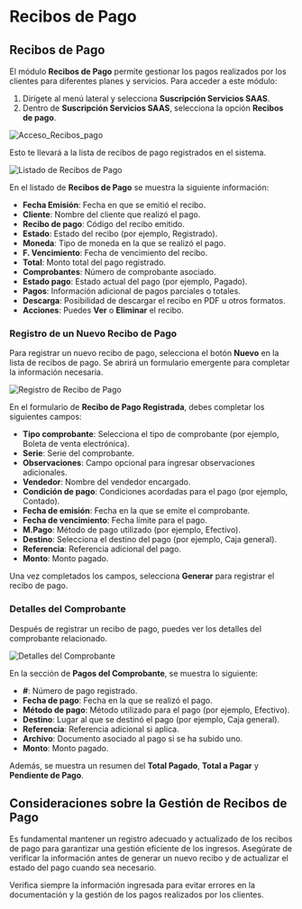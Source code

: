 # Recibos de Pago

## Recibos de Pago

El módulo **Recibos de Pago** permite gestionar los pagos realizados por los clientes para diferentes planes y servicios. Para acceder a este módulo:

1. Dirígete al menú lateral y selecciona **Suscripción Servicios SAAS**.
2. Dentro de **Suscripción Servicios SAAS**, selecciona la opción **Recibos de pago**.

![Acceso_Recibos_pago](img/Acceso_Recibos_pago.jpg)

Esto te llevará a la lista de recibos de pago registrados en el sistema.

![Listado de Recibos de Pago](img/Listado_Recibos_Pago.jpg)

En el listado de **Recibos de Pago** se muestra la siguiente información:
- **Fecha Emisión**: Fecha en que se emitió el recibo.
- **Cliente**: Nombre del cliente que realizó el pago.
- **Recibo de pago**: Código del recibo emitido.
- **Estado**: Estado del recibo (por ejemplo, Registrado).
- **Moneda**: Tipo de moneda en la que se realizó el pago.
- **F. Vencimiento**: Fecha de vencimiento del recibo.
- **Total**: Monto total del pago registrado.
- **Comprobantes**: Número de comprobante asociado.
- **Estado pago**: Estado actual del pago (por ejemplo, Pagado).
- **Pagos**: Información adicional de pagos parciales o totales.
- **Descarga**: Posibilidad de descargar el recibo en PDF u otros formatos.
- **Acciones**: Puedes **Ver** o **Eliminar** el recibo.

### Registro de un Nuevo Recibo de Pago

Para registrar un nuevo recibo de pago, selecciona el botón **Nuevo** en la lista de recibos de pago. Se abrirá un formulario emergente para completar la información necesaria.

![Registro de Recibo de Pago](img/Registro_Pago_Recibo.jpg)

En el formulario de **Recibo de Pago Registrada**, debes completar los siguientes campos:
- **Tipo comprobante**: Selecciona el tipo de comprobante (por ejemplo, Boleta de venta electrónica).
- **Serie**: Serie del comprobante.
- **Observaciones**: Campo opcional para ingresar observaciones adicionales.
- **Vendedor**: Nombre del vendedor encargado.
- **Condición de pago**: Condiciones acordadas para el pago (por ejemplo, Contado).
- **Fecha de emisión**: Fecha en la que se emite el comprobante.
- **Fecha de vencimiento**: Fecha límite para el pago.
- **M.Pago**: Método de pago utilizado (por ejemplo, Efectivo).
- **Destino**: Selecciona el destino del pago (por ejemplo, Caja general).
- **Referencia**: Referencia adicional del pago.
- **Monto**: Monto pagado.

Una vez completados los campos, selecciona **Generar** para registrar el recibo de pago.

### Detalles del Comprobante

Después de registrar un recibo de pago, puedes ver los detalles del comprobante relacionado.

![Detalles del Comprobante](img/Detalles_Comprobante_Recibo.jpg)

En la sección de **Pagos del Comprobante**, se muestra lo siguiente:
- **#**: Número de pago registrado.
- **Fecha de pago**: Fecha en la que se realizó el pago.
- **Método de pago**: Método utilizado para el pago (por ejemplo, Efectivo).
- **Destino**: Lugar al que se destinó el pago (por ejemplo, Caja general).
- **Referencia**: Referencia adicional si aplica.
- **Archivo**: Documento asociado al pago si se ha subido uno.
- **Monto**: Monto pagado.

Además, se muestra un resumen del **Total Pagado**, **Total a Pagar** y **Pendiente de Pago**.

## Consideraciones sobre la Gestión de Recibos de Pago

Es fundamental mantener un registro adecuado y actualizado de los recibos de pago para garantizar una gestión eficiente de los ingresos. Asegúrate de verificar la información antes de generar un nuevo recibo y de actualizar el estado del pago cuando sea necesario.

Verifica siempre la información ingresada para evitar errores en la documentación y la gestión de los pagos realizados por los clientes.

